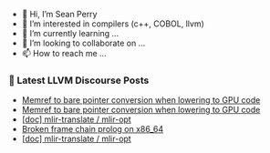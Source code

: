 - 👋 Hi, I’m Sean Perry
- 👀 I’m interested in compilers (c++, COBOL, llvm)
- 🌱 I’m currently learning ...
- 💞️ I’m looking to collaborate on ...
- 📫 How to reach me ...

<!---
s66perry/s66perry is a ✨ special ✨ repository because its `README.md` (this file) appears on your GitHub profile.
You can click the Preview link to take a look at your changes.
--->
### 📕 Latest LLVM Discourse Posts

<!-- DISCOURSE-LLVM:START -->
- [Memref to bare pointer conversion when lowering to GPU code](https://discourse.llvm.org/t/memref-to-bare-pointer-conversion-when-lowering-to-gpu-code/60916/2)
- [Memref to bare pointer conversion when lowering to GPU code](https://discourse.llvm.org/t/memref-to-bare-pointer-conversion-when-lowering-to-gpu-code/60916/1)
- [[doc] mlir-translate / mlir-opt](https://discourse.llvm.org/t/doc-mlir-translate-mlir-opt/60751/16)
- [Broken frame chain prolog on x86_64](https://discourse.llvm.org/t/broken-frame-chain-prolog-on-x86-64/60900/3)
- [[doc] mlir-translate / mlir-opt](https://discourse.llvm.org/t/doc-mlir-translate-mlir-opt/60751/15)
<!-- DISCOURSE-LLVM:END -->
